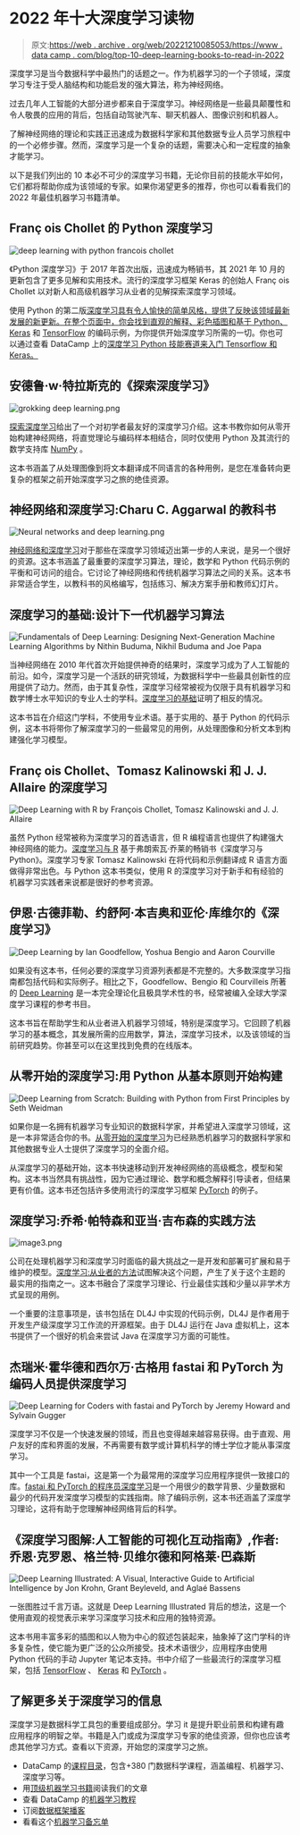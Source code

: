 # 2022 年十大深度学习读物

> 原文:[https://web . archive . org/web/20221210085053/https://www . data camp . com/blog/top-10-deep-learning-books-to-read-in-2022](https://web.archive.org/web/20221210085053/https://www.datacamp.com/blog/top-10-deep-learning-books-to-read-in-2022)

深度学习是当今数据科学中最热门的话题之一。作为机器学习的一个子领域，深度学习专注于受人脑结构和功能启发的强大算法，称为神经网络。

过去几年人工智能的大部分进步都来自于深度学习。神经网络是一些最具颠覆性和令人敬畏的应用的背后，包括自动驾驶汽车、聊天机器人、图像识别和机器人。

了解神经网络的理论和实践正迅速成为数据科学家和其他数据专业人员学习旅程中的一个必修步骤。然而，深度学习是一个复杂的话题，需要决心和一定程度的抽象才能学习。

以下是我们列出的 10 本必不可少的深度学习书籍，无论你目前的技能水平如何，它们都将帮助你成为该领域的专家。如果你渴望更多的推荐，你也可以看看我们的 2022 年最佳机器学习书籍清单。

## Franç ois Chollet 的 Python 深度学习

![deep learning with python francois chollet](../Images/e06bade951b077d50cd0432b8fb10c47.png)

《Python 深度学习》于 2017 年首次出版，迅速成为畅销书，其 2021 年 10 月的更新包含了更多见解和实用技术。流行的深度学习框架 Keras 的创始人 Franç ois Chollet 以对新人和高级机器学习从业者的见解探索深度学习领域。

使用 Python 的第二版[深度学习具有令人愉快的简单风格，提供了反映该领域最新发展的新更新。在整个页面中，你会找到直观的解释、彩色插图和基于 Python、](https://web.archive.org/web/20221129042601/https://www.manning.com/books/deep-learning-with-python-second-edition) [Keras](https://web.archive.org/web/20221129042601/https://www.datacamp.com/courses/introduction-to-deep-learning-with-keras) 和 [TensorFlow](https://web.archive.org/web/20221129042601/https://www.datacamp.com/courses/introduction-to-tensorflow-in-r) 的编码示例，为你提供开始深度学习所需的一切。你也可以通过查看 DataCamp 上的[深度学习 Python 技能赛道来入门 Tensorflow 和 Keras。](https://web.archive.org/web/20221129042601/https://www.datacamp.com/tracks/deep-learning-in-python)

## 安德鲁·w·特拉斯克的《探索深度学习》

![grokking deep learning.png](../Images/6b7dfbe01f4185494739ae425b8bee0f.png)

[探索深度学习](https://web.archive.org/web/20221129042601/https://www.manning.com/books/grokking-deep-learning)给出了一个对初学者最友好的深度学习介绍。这本书教你如何从零开始构建神经网络，将直觉理论与编码样本相结合，同时仅使用 Python 及其流行的数学支持库 [NumPy](https://web.archive.org/web/20221129042601/https://www.datacamp.com/courses/introduction-to-numpy) 。

这本书涵盖了从处理图像到将文本翻译成不同语言的各种用例，是您在准备转向更复杂的框架之前开始深度学习之旅的绝佳资源。

## 神经网络和深度学习:Charu C. Aggarwal 的教科书

![Neural networks and deep learning.png](../Images/2a50deea6341f8193a7662b6cca47397.png)

[神经网络和深度学习](https://web.archive.org/web/20221129042601/https://www.amazon.es/Neural-Networks-Deep-Learning-Textbook/dp/3319944622)对于那些在深度学习领域迈出第一步的人来说，是另一个很好的资源。这本书涵盖了最重要的深度学习算法，理论，数学和 Python 代码示例的平衡和可访问的组合。它讨论了神经网络和传统机器学习算法之间的关系。这本书非常适合学生，以教科书的风格编写，包括练习、解决方案手册和教师幻灯片。

## 深度学习的基础:设计下一代机器学习算法

![Fundamentals of Deep Learning: Designing Next-Generation Machine Learning Algorithms by Nithin Buduma, Nikhil Buduma and Joe Papa](../Images/e7fa882104c52e007a77a25157ee4760.png)

当神经网络在 2010 年代首次开始提供神奇的结果时，深度学习成为了人工智能的前沿。如今，深度学习是一个活跃的研究领域，为数据科学中一些最具创新性的应用提供了动力。然而，由于其复杂性，深度学习经常被视为仅限于具有机器学习和数学博士水平知识的专业人士的学科。[深度学习的基础](https://web.archive.org/web/20221129042601/https://www.oreilly.com/library/view/fundamentals-of-deep/9781492082170)证明了相反的情况。

这本书旨在介绍这门学科，不使用专业术语。基于实用的、基于 Python 的代码示例，这本书将带你了解深度学习的一些最常见的用例，从处理图像和分析文本到构建强化学习模型。

## Franç ois Chollet、Tomasz Kalinowski 和 J. J. Allaire 的深度学习

![Deep Learning with R by François Chollet, Tomasz Kalinowski and J. J. Allaire](../Images/03ae6dfdf6c36d8b6dde3b264b7992bf.png)

虽然 Python 经常被称为深度学习的首选语言，但 R 编程语言也提供了构建强大神经网络的能力。[深度学习与 R](https://web.archive.org/web/20221129042601/https://www.manning.com/books/deep-learning-with-r-second-edition) 基于弗朗索瓦·乔莱的畅销书《深度学习与 Python》。深度学习专家 Tomasz Kalinowski 在将代码和示例翻译成 R 语言方面做得非常出色。与 Python 这本书类似，使用 R 的深度学习对于新手和有经验的机器学习实践者来说都是很好的参考资源。

## 伊恩·古德菲勒、约舒阿·本吉奥和亚伦·库维尔的《深度学习》

![Deep Learning by Ian Goodfellow, Yoshua Bengio and Aaron Courville](../Images/afadcda73f5246cad9f833c40e2f9cb9.png)

如果没有这本书，任何必要的深度学习资源列表都是不完整的。大多数深度学习指南都包括代码和实际例子。相比之下，Goodfellow、Bengio 和 Courvilleis 所著的 [Deep Learning](https://web.archive.org/web/20221129042601/https://www.amazon.com/Deep-Learning-Adaptive-Computation-Machine/dp/0262035618/ref=sr_1_1?ie=UTF8&qid=1472485235&sr=8-1&keywords=deep+learning+book) 是一本完全理论化且极具学术性的书，经常被编入全球大学深度学习课程的参考书目。

这本书旨在帮助学生和从业者进入机器学习领域，特别是深度学习。它回顾了机器学习的基本概念，其发展所需的应用数学，算法，深度学习技术，以及该领域的当前研究趋势。你甚至可以在这里找到免费的在线版本。

## 从零开始的深度学习:用 Python 从基本原则开始构建

![Deep Learning from Scratch: Building with Python from First Principles by Seth Weidman](../Images/cd49dace4c3bd000ffa8e6eb1e677386.png)

如果你是一名拥有机器学习专业知识的数据科学家，并希望进入深度学习领域，这是一本非常适合你的书。[从零开始的深度学习](https://web.archive.org/web/20221129042601/https://www.google.com/search?q=Deep+Learning+from+Scratch&rlz=1C5CHFA_enNL828NL828&oq=Deep+Learning+from+Scratch&aqs=chrome..69i57j0i512j69i59l2j0i22i30j69i60l3.165j0j4&sourceid=chrome&ie=UTF-8)为已经熟悉机器学习的数据科学家和其他数据专业人士提供了深度学习的全面介绍。

从深度学习的基础开始，这本书快速移动到开发神经网络的高级概念，模型和架构。这本书当然具有挑战性，因为它通过理论、数学和概念解释引导读者，但结果更有价值。这本书还包括许多使用流行的深度学习框架 [PyTorch](https://web.archive.org/web/20221129042601/https://www.datacamp.com/courses/introduction-to-deep-learning-with-pytorch) 的例子。

## 深度学习:乔希·帕特森和亚当·吉布森的实践方法

![image3.png](../Images/97faab53a5237df5583df262b3cb9ae3.png)

公司在处理机器学习和深度学习时面临的最大挑战之一是开发和部署可扩展和易于维护的模型。[深度学习:从业者的方法](https://web.archive.org/web/20221129042601/https://www.oreilly.com/library/view/deep-learning/9781491924570)试图解决这个问题，产生了关于这个主题的最实用的指南之一。这本书融合了深度学习理论、行业最佳实践和少量以非学术方式呈现的用例。

一个重要的注意事项是，该书包括在 DL4J 中实现的代码示例，DL4J 是作者用于开发生产级深度学习工作流的开源框架。由于 DL4J 运行在 Java 虚拟机上，这本书提供了一个很好的机会来尝试 Java 在深度学习方面的可能性。

## 杰瑞米·霍华德和西尔万·古格用 fastai 和 PyTorch 为编码人员提供深度学习

![Deep Learning for Coders with fastai and PyTorch by Jeremy Howard and Sylvain Gugger](../Images/fc77fa8c3b94425bfba7e95b54517fb6.png)

深度学习不仅是一个快速发展的领域，而且也变得越来越容易获得。由于直观、用户友好的库和界面的发展，不再需要有数学或计算机科学的博士学位才能从事深度学习。

其中一个工具是 fastai，这是第一个为最常用的深度学习应用程序提供一致接口的库。[fastai 和 PyTorch 的程序员深度学习](https://web.archive.org/web/20221129042601/https://www.oreilly.com/library/view/deep-learning-for/9781492045519)是一个用很少的数学背景、少量数据和最少的代码开发深度学习模型的实践指南。除了编码示例，这本书还涵盖了深度学习理论，这将有助于您理解神经网络背后的科学。

## 《深度学习图解:人工智能的可视化互动指南》,作者:乔恩·克罗恩、格兰特·贝维尔德和阿格莱·巴森斯

![Deep Learning Illustrated: A Visual, Interactive Guide to Artificial Intelligence by Jon Krohn, Grant Beyleveld, and Aglaé Bassens](../Images/b6a9644a2b35c8d94062c123ee0ff9b7.png)

一张图胜过千言万语。这就是 Deep Learning Illustrated 背后的想法，这是一个使用直观的视觉表示来学习深度学习技术和应用的独特资源。

这本书用丰富多彩的插图和以人物为中心的叙述包装起来，抽象掉了这门学科的许多复杂性，使它能为更广泛的公众所接受。技术术语很少，应用程序由使用 Python 代码的手动 Jupyter 笔记本支持。书中介绍了一些最流行的深度学习框架，包括 [TensorFlow](https://web.archive.org/web/20221129042601/https://www.datacamp.com/courses/introduction-to-tensorflow-in-python) 、 [Keras](https://web.archive.org/web/20221129042601/https://www.datacamp.com/courses/introduction-to-deep-learning-with-keras) 和 [PyTorch](https://web.archive.org/web/20221129042601/https://www.datacamp.com/courses/introduction-to-deep-learning-with-pytorch) 。

## 了解更多关于深度学习的信息

深度学习是数据科学工具包的重要组成部分。学习 it 是提升职业前景和构建有趣应用程序的明智之举。书籍是入门或成为深度学习专家的绝佳资源，但你也应该考虑其他学习方式。查看以下资源，开始您的深度学习之旅。

*   DataCamp 的[课程目录](https://web.archive.org/web/20221129042601/https://www.datacamp.com/courses-all)，包含+380 门数据科学课程，涵盖编程、机器学习、深度学习等。
*   用[顶级机器学习书籍](https://web.archive.org/web/20221129042601/https://www.datacamp.com/blog/the-15-best-data-machine-learning-books-to-read-in-2022)阅读我们的文章
*   查看 DataCamp 的[机器学习教程](https://web.archive.org/web/20221129042601/https://www.datacamp.com/tutorial/category/machine-learning)
*   订阅[数据框架播客](https://web.archive.org/web/20221129042601/https://www.datacamp.com/podcast)
*   看看这个[机器学习备忘单](https://web.archive.org/web/20221129042601/https://www.datacamp.com/cheat-sheet/machine-learning-cheat-sheet)